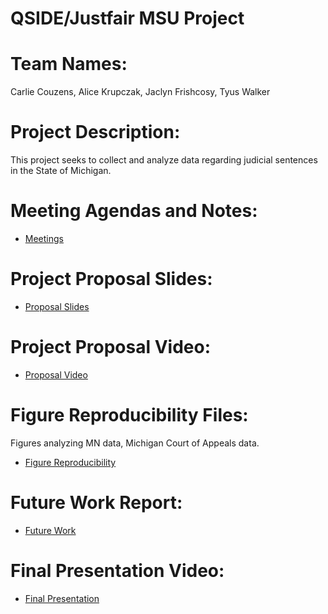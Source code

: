 # QSIDE/Justfair MSU Project    
# Team Names:
Carlie Couzens, Alice Krupczak, Jaclyn Frishcosy, Tyus Walker  

# Project Description: 
This project seeks to collect and analyze data regarding judicial sentences in the State of Michigan. 

# Meeting Agendas and Notes:
   * [Meetings](https://docs.google.com/document/d/12Q2SR964-hz4A1ZrDzMtf2SdM85kjqu0hHlqobD_eGw/edit?usp=sharing)

# Project Proposal Slides:
   * [Proposal Slides](https://docs.google.com/presentation/d/1sulaVDNW2jsRnMMK1XvXvvhuld6qhP7Z8eS1-zn_NMc/edit?usp=sharing)

# Project Proposal Video:
   * [Proposal Video](https://youtu.be/Hj-XbRFZPq8)

# Figure Reproducibility Files:
Figures analyzing MN data, Michigan Court of Appeals data. 
   * [Figure Reproducibility](https://github.com/carliecouz/justfair-msu/tree/master/Figures)
   
# Future Work Report:
   * [Future Work](https://github.com/carliecouz/justfair-msu/blob/master/docs/Future_Work_Report.docx)

# Final Presentation Video:
  * [Final Presentation](https://youtu.be/7GFlrLRXYJE)
